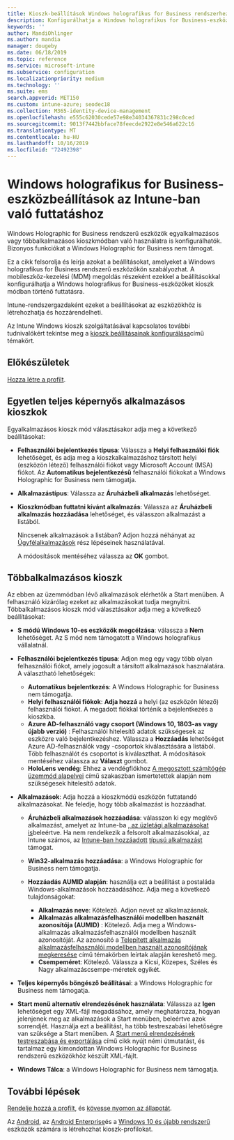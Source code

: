 ```yaml
---
title: Kioszk-beállítások Windows holografikus for Business rendszerhez a Microsoft Intune-Azure-ban | Microsoft Docs
description: Konfigurálhatja a Windows holografikus for Business-eszközöket Egyalkalmazásos és többalkalmazásos kioszkként, testreszabhatja a Start menüt, alkalmazásokat adhat hozzá, megjelenítheti a tálcán, és konfigurálhat egy webböngészőt Microsoft Intuneban.
keywords: ''
author: MandiOhlinger
ms.author: mandia
manager: dougeby
ms.date: 06/18/2019
ms.topic: reference
ms.service: microsoft-intune
ms.subservice: configuration
ms.localizationpriority: medium
ms.technology: ''
ms.suite: ems
search.appverid: MET150
ms.custom: intune-azure; seodec18
ms.collection: M365-identity-device-management
ms.openlocfilehash: e555c62030cede57e98e34034367831c298c0ced
ms.sourcegitcommit: 9013f7442bbface78feecde2922e8e546a622c16
ms.translationtype: MT
ms.contentlocale: hu-HU
ms.lasthandoff: 10/16/2019
ms.locfileid: "72492398"
---
```

# <a name="windows-holographic-for-business-device-settings-to-run-as-a-kiosk-in-intune"></a>Windows holografikus for Business-eszközbeállítások az Intune-ban való futtatáshoz

Windows Holographic for Business rendszerű eszközök egyalkalmazásos vagy többalkalmazásos kioszkmódban való használatra is konfigurálhatók. Bizonyos funkciókat a Windows Holographic for Business nem támogat.

Ez a cikk felsorolja és leírja azokat a beállításokat, amelyeket a Windows holografikus for Business rendszerű eszközökön szabályozhat. A mobileszköz-kezelési (MDM) megoldás részeként ezekkel a beállításokkal konfigurálhatja a Windows holografikus for Business-eszközöket kioszk módban történő futtatásra.

Intune-rendszergazdaként ezeket a beállításokat az eszközökhöz is létrehozhatja és hozzárendelheti.

Az Intune Windows kioszk szolgáltatásával kapcsolatos további tudnivalókért tekintse meg a [kioszk beállításainak konfigurálása](kiosk-settings.md)című témakört.

## <a name="before-you-begin"></a>Előkészületek

[Hozza létre a profilt](kiosk-settings.md#create-the-profile).

## <a name="single-full-screen-app-kiosks"></a>Egyetlen teljes képernyős alkalmazásos kioszkok

Egyalkalmazásos kioszk mód választásakor adja meg a következő beállításokat:

- **Felhasználói bejelentkezés típusa**: Válassza a **Helyi felhasználói fiók** lehetőséget, és adja meg a kioszkalkalmazáshoz társított helyi (eszközön létező) felhasználói fiókot vagy Microsoft Account (MSA) fiókot. Az **Automatikus bejelentkezésű** felhasználói fiókokat a Windows Holographic for Business nem támogatja.

- **Alkalmazástípus**: Válassza az **Áruházbeli alkalmazás** lehetőséget.

- **Kioszkmódban futtatni kívánt alkalmazás**: Válassza az **Áruházbeli alkalmazás hozzáadása** lehetőséget, és válasszon alkalmazást a listából.

    Nincsenek alkalmazások a listában? Adjon hozzá néhányat az [Ügyfélalkalmazások](../apps/apps-add.md) rész lépéseinek használatával.

    A módosítások mentéséhez válassza az **OK** gombot.

## <a name="multi-app-kiosks"></a>Többalkalmazásos kioszk

Az ebben az üzemmódban lévő alkalmazások elérhetők a Start menüben. A felhasználó kizárólag ezeket az alkalmazásokat tudja megnyitni. Többalkalmazásos kioszk mód választásakor adja meg a következő beállításokat:

- **S módú Windows 10-es eszközök megcélzása**: válassza a **Nem** lehetőséget. Az S mód nem támogatott a Windows holografikus vállalatnál.

- **Felhasználói bejelentkezés típusa**: Adjon meg egy vagy több olyan felhasználói fiókot, amely jogosult a társított alkalmazások használatára. A választható lehetőségek: 

  - **Automatikus bejelentkezés**: A Windows Holographic for Business nem támogatja.
  - **Helyi felhasználói fiókok**: **Adja hozzá** a helyi (az eszközön létező) felhasználói fiókot. A megadott fiókkal történik a bejelentkezés a kioszkba.
  - **Azure AD-felhasználó vagy csoport (Windows 10, 1803-as vagy újabb verzió)** : Felhasználói hitelesítő adatok szükségesek az eszközre való bejelentkezéshez. Válassza a **Hozzáadás** lehetőséget Azure AD-felhasználók vagy -csoportok kiválasztására a listából. Több felhasználót és csoportot is kiválaszthat. A módosítások mentéséhez válassza az **Választ** gombot.
  - **HoloLens vendég**: Ehhez a vendégfiókhoz [A megosztott számítógép üzemmód alapelvei](https://docs.microsoft.com/windows/configuration/set-up-shared-or-guest-pc#shared-pc-mode-concepts) című szakaszban ismertetettek alapján nem szükségesek hitelesítő adatok.

- **Alkalmazások**: Adja hozzá a kioszkmódú eszközön futtatandó alkalmazásokat. Ne feledje, hogy több alkalmazást is hozzáadhat.

  - **Áruházbeli alkalmazások hozzáadása**: válasszon ki egy meglévő alkalmazást, amelyet az Intune-ba [, az üzletági alkalmazásokat is](../apps/apps-add.md)beleértve. Ha nem rendelkezik a felsorolt alkalmazásokkal, az Intune számos, az [Intune-ban hozzáadott](../apps/store-apps-windows.md) [típusú alkalmazást](../apps/apps-add.md) támogat.
  - **Win32-alkalmazás hozzáadása**: a Windows Holographic for Business nem támogatja.
  - **Hozzáadás AUMID alapján**: használja ezt a beállítást a postaláda Windows-alkalmazások hozzáadásához. Adja meg a következő tulajdonságokat: 

    - **Alkalmazás neve**: Kötelező. Adjon nevet az alkalmazásnak.
    - **Alkalmazás alkalmazásfelhasználói modellben használt azonosítója (AUMID)** : Kötelező. Adja meg a Windows-alkalmazás alkalmazásfelhasználói modellben használt azonosítóját. Az azonosító a [Telepített alkalmazás alkalmazásfelhasználói modellben használt azonosítójának megkeresése](https://docs.microsoft.com/windows-hardware/customize/enterprise/find-the-application-user-model-id-of-an-installed-app) című témakörben leírtak alapján kereshető meg.
    - **Csempeméret**: Kötelező. Válassza a Kicsi, Közepes, Széles és Nagy alkalmazáscsempe-méretek egyikét.

- **Teljes képernyős böngésző beállításai**: a Windows Holographic for Business nem támogatja.

- **Start menü alternatív elrendezésének használata**: Válassza az **Igen** lehetőséget egy XML-fájl megadásához, amely meghatározza, hogyan jelenjenek meg az alkalmazások a Start menüben, beleértve azok sorrendjét. Használja ezt a beállítást, ha több testreszabási lehetőségre van szüksége a Start menüben. A [Start menü elrendezésének testreszabása és exportálása](https://docs.microsoft.com/hololens/hololens-kiosk#start-layout-for-hololens) című cikk nyújt némi útmutatást, és tartalmaz egy kimondottan Windows Holographic for Business rendszerű eszközökhöz készült XML-fájlt.

- **Windows Tálca**: a Windows Holographic for Business nem támogatja.

## <a name="next-steps"></a>További lépések

[Rendelje hozzá a profilt](device-profile-assign.md), és [kövesse nyomon az állapotát](device-profile-monitor.md).

Az [Android](device-restrictions-android.md#kiosk), az [Android Enterprise](device-restrictions-android-for-work.md#dedicated-device-settings)és a [Windows 10 és újabb rendszerű](kiosk-settings-windows.md) eszközök számára is létrehozhat kioszk-profilokat.
